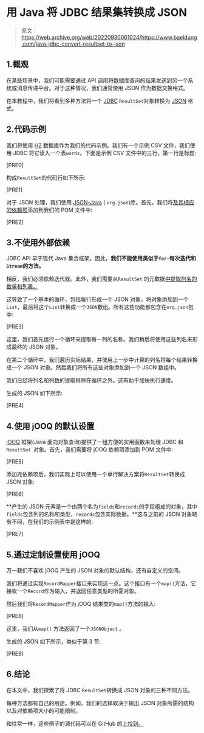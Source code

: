 # 用 Java 将 JDBC 结果集转换成 JSON

> 原文：<https://web.archive.org/web/20220930061024/https://www.baeldung.com/java-jdbc-convert-resultset-to-json>

## 1.概观

在某些场景中，我们可能需要通过 API 调用将数据库查询的结果发送到另一个系统或消息传递平台。对于这种情况，我们通常使用 JSON 作为数据交换格式。

在本教程中，我们将看到多种方法将一个 [JDBC](/web/20220627155255/https://www.baeldung.com/java-jdbc) `ResultSet`对象转换为 [JSON](/web/20220627155255/https://www.baeldung.com/java-json) 格式。

## 2.代码示例

我们将使用 [H2](/web/20220627155255/https://www.baeldung.com/spring-boot-h2-database) 数据库作为我们的代码示例。我们有一个示例 CSV 文件，我们使用 JDBC 将它读入一个表`words`。下面是示例 CSV 文件中的三行，第一行是标题:

[PRE0]

构成`ResultSet`的代码行如下所示:

[PRE1]

对于 JSON 处理，我们使用 [JSON-Java](/web/20220627155255/https://www.baeldung.com/java-org-json) ( `org.json`)库。首先，我们将[及其相应的依赖项](https://web.archive.org/web/20220627155255/https://mvnrepository.com/artifact/org.json/json)添加到我们的 POM 文件中:

[PRE2]

## 3.不使用外部依赖

JDBC API 早于现代 Java 集合框架。因此，**我们不能使用类似于`for-`每次迭代和`Stream`的方法。**

相反，我们必须依赖迭代器。此外，我们需要从`ResultSet` 的元数据[中提取列名的数量和列表。](/web/20220627155255/https://www.baeldung.com/jdbc-database-metadata)

这导致了一个基本的循环，包括每行形成一个 JSON 对象，将对象添加到一个`List`，最后将这个`List`转换成一个`JSON`数组。所有这些功能都包含在`org.json`包中:

[PRE3]

这里，我们首先运行一个循环来提取每一列的名称。我们稍后将使用这些列名来形成最终的 JSON 对象。

在第二个循环中，我们遍历实际结果，并使用上一步中计算的列名将每个结果转换成一个 JSON 对象。然后我们将所有这些对象添加到一个 JSON 数组中。

我们已经将列名和列数的提取排除在循环之外。这有助于加快执行速度。

生成的 JSON 如下所示:

[PRE4]

## 4.使用 jOOQ 的默认设置

[jOOQ](/web/20220627155255/https://www.baeldung.com/jooq-intro) 框架(Java 面向对象查询)提供了一组方便的实用函数来处理 JDBC 和`ResultSet `对象。首先，我们需要将 jOOQ 依赖项添加到 POM 文件中:

[PRE5]

添加完依赖项后，我们实际上可以使用一个单行解决方案将`ResultSet`转换成 JSON 对象:

[PRE6]

**产生的 JSON 元素是一个由两个名为`fields`和`records`的字段组成的对象，其中`fields`包含列的名称和类型，`records`包含实际数据。**这与之前的 JSON 对象略有不同，在我们的示例表中是这样的:

[PRE7]

## 5.通过定制设置使用 jOOQ

万一我们不喜欢 jOOQ 产生的 JSON 对象的默认结构，还有自定义的空间。

我们将通过实现`RecordMapper`接口来实现这一点。这个接口有一个`map()`方法，它接收一个`Record`作为输入，并返回任意类型的所需对象。

然后我们将`RecordMapper`作为 jOOQ 结果类的`map()`方法的输入:

[PRE8]

这里，我们从`map()` 方法返回了一个`JSONObject` 。

生成的 JSON 如下所示，类似于第 3 节:

[PRE9]

## 6.结论

在本文中，我们探索了将 JDBC `ResultSet`转换成 JSON 对象的三种不同方法。

每种方法都有自己的用途。例如，我们的选择取决于输出 JSON 对象所需的结构以及对依赖项大小的可能限制。

和往常一样，这些例子的源代码可以在 GitHub 的[上找到。](https://web.archive.org/web/20220627155255/https://github.com/eugenp/tutorials/tree/master/persistence-modules/core-java-persistence-2)